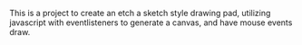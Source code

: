 This is a project to create an etch a sketch style drawing pad, utilizing javascript with eventlisteners to generate a canvas,
and have mouse events draw.
